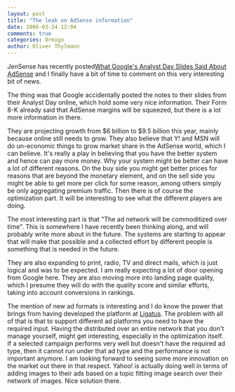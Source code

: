 ```yaml
---
layout: post
title: "The leak on AdSense information"
date: 2006-03-24 12:04
comments: true
categories: Ormigo
author: Oliver Thylmann
---
```










JenSense has recently posted[What Google's Analyst Day Slides Said About AdSense](http://www.jensense.com/archives/2006/03/what_googles_an.html) and I finally have a bit of time to comment on this very interesting bit of news.

The thing was that Google accidentally posted the notes to their slides from their Analyst Day online, which hold some very nice information. Their Form 8-K already said that AdSense margins will be squeezed, but there is a lot more information in there.

They are projecting growth from $6 billion to $9.5 billion this year, mainly because online still needs to grow. They also believe that Y! and MSN will do un-economic things to grow market share in the AdSense world, which I can believe. It's really a play in believing that you have the better system and hence can pay more money. Why your system might be better can have a lot of different reasons. On the buy side you might get better prices for reasons that are beyond the monetary element, and on the sell side you might be able to get more per click for some reason, among others simply be only aggregating premium traffic. Then there is of course the optimization part. It will be interesting to see what the different players are doing.

The most interesting part is that &quot;The ad network will be commoditized over time&quot;. This is somewhere I have recently been thinking along, and will probably write more about in the future. The systems are starting to appear that will make that possible and a collected effort by different people is something that is needed in the future.

They are also expanding to print, radio, TV and direct mails, which is just logical and was to be expected. I am really expecting a lot of door opening from Google here. They are also moving more into landing page quality, which I presume they will do with the quality score and similar efforts, taking into account conversions in rankings.

The mention of new ad formats is interesting and I do know the power that brings from having developed the platform at [Ligatus](http://www.ligatus.de/). The problem with all of that is that to support different ad platforms you need to have the required input. Having the distributed over an entire network that you don't manage yourself, might get interesting, especially in the optimization itself. If a selected campaign performs very well but doesn't have the required ad type, then it cannot run under that ad type and the performance is not important anymore. I am looking forward to seeing some more innovation on the market out there in that respect. Yahoo! is actually doing well in terms of adding images to their ads based on a topic fitting image search over their network of images. Nice solution there.







